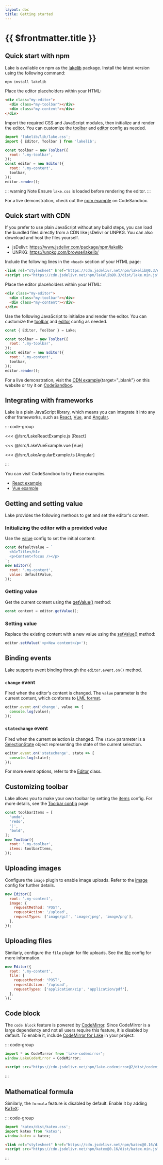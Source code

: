```yaml
---
layout: doc
title: Getting started
---
```


# {{ $frontmatter.title }}

## Quick start with npm

Lake is available on npm as the [lakelib](https://www.npmjs.com/package/lakelib) package. Install the latest version using the following command:

```bash
npm install lakelib
```

Place the editor placeholders within your HTML:

```html
<div class="my-editor">
  <div class="my-toolbar"></div>
  <div class="my-content"></div>
</div>
```

Import the required CSS and JavaScript modules, then initialize and render the editor. You can customize the [toolbar](/reference/toolbar-config.md) and [editor](/reference/) config as needed.

```js
import 'lakelib/lib/lake.css';
import { Editor, Toolbar } from 'lakelib';

const toolbar = new Toolbar({
  root: '.my-toolbar',
});
const editor = new Editor({
  root: '.my-content',
  toolbar,
});
editor.render();
```

::: warning Note
Ensure `lake.css` is loaded before rendering the editor.
:::

For a live demonstration, check out the [npm example](https://codesandbox.io/embed/hm39df?module=/src/index.js) on CodeSandbox.

## Quick start with CDN

If you prefer to use plain JavaScript without any build steps, you can load the bundled files directly from a CDN like jsDelivr or UNPKG. You can also download and host the files yourself.

* jsDelivr: https://www.jsdelivr.com/package/npm/lakelib
* UNPKG: https://unpkg.com/browse/lakelib/

Include the following lines in the `<head>` section of your HTML page:

```html
<link rel="stylesheet" href="https://cdn.jsdelivr.net/npm/lakelib@0.3/dist/lake.min.css" />
<script src="https://cdn.jsdelivr.net/npm/lakelib@0.3/dist/lake.min.js"></script>
```

Place the editor placeholders within your HTML:

```html
<div class="my-editor">
  <div class="my-toolbar"></div>
  <div class="my-content"></div>
</div>
```

Use the following JavaScript to initialize and render the editor. You can customize the [toolbar](/reference/toolbar-config.md) and [editor](/reference/) config as needed.

```js
const { Editor, Toolbar } = Lake;

const toolbar = new Toolbar({
  root: '.my-toolbar',
});
const editor = new Editor({
  root: '.my-content',
  toolbar,
});
editor.render();
```

For a live demonstration, visit the [CDN example](/assets/cdn){target="_blank"} on this website or try it on [CodeSandbox](https://codesandbox.io/embed/z9p964?module=/index.html).


## Integrating with frameworks

Lake is a plain JavaScript library, which means you can integrate it into any other frameworks, such as [React](https://react.dev/), [Vue](https://vuejs.org/), and [Angular](https://angular.dev/).

::: code-group

<<< @/src/LakeReactExample.js [React]

<<< @/src/LakeVueExample.vue [Vue]

<<< @/src/LakeAngularExample.ts [Angular]

:::

You can visit CodeSandbox to try these examples.

* [React example](https://codesandbox.io/embed/kvv8yq?module=/src/Lake.js)
* [Vue example](https://codesandbox.io/embed/2g4855?module=/Lake.js)


## Getting and setting value

Lake provides the following methods to get and set the editor's content.

### Initializing the editor with a provided value

Use the [value](/reference/#value) config to set the initial content:

```js
const defaultValue = `
  <h1>Title</h1>
  <p>Content<focus /></p>
`;
new Editor({
  root: '.my-content',
  value: defaultValue,
});
```

### Getting value

Get the current content using the [getValue()](/reference/editor.md#getvalue) method:

```js
const content = editor.getValue();
```

### Setting value

Replace the existing content with a new value using the [setValue()](/reference/editor.md#setvalue) method:

```js
editor.setValue('<p>New content</p>');
```


## Binding events

Lake supports event binding through the `editor.event.on()` method.

### `change` event

Fired when the editor's content is changed. The `value` parameter is the current content, which conforms to [LML format](/guide/content-format.md).

```js
editor.event.on('change', value => {
  console.log(value);
});
```

### `statechange` event

Fired when the current selection is changed. The `state` parameter is a [SelectionState](/reference/types.md#selectionstate) object representing the state of the current selection.

```js
editor.event.on('statechange', state => {
  console.log(state);
});
```

For more event options, refer to the [Editor](/reference/editor#instance-events) class.


## Customizing toolbar

Lake allows you to make your own toolbar by setting the [items](/reference/toolbar-config#items) config. For more details, see the [Toolbar config](/reference/toolbar-config.md) page.

```js
const toolbarItems = [
  'undo',
  'redo',
  '|',
  'bold',
];
new Toolbar({
  root: '.my-toolbar',
  items: toolbarItems,
});
```


## Uploading images

Configure the `image` plugin to enable image uploads. Refer to the [image](/reference/index.md#image) config for further details.

```js
new Editor({
  root: '.my-content',
  image: {
    requestMethod: 'POST',
    requestAction: '/upload',
    requestTypes: ['image/gif', 'image/jpeg', 'image/png'],
  },
});
```


## Uploading files

Similarly, configure the `file` plugin for file uploads. See the [file](/reference/index.md#file) config for more information.

```js
new Editor({
  root: '.my-content',
  file: {
    requestMethod: 'POST',
    requestAction: '/upload',
    requestTypes: ['application/zip', 'application/pdf'],
  },
});
```


## Code block

The `code block` feature is powered by [CodeMirror](https://codemirror.net/). Since CodeMirror is a large dependency and not all users require this feature, it is disabled by default. To enable it, include [CodeMirror for Lake](https://www.npmjs.org/package/lake-codemirror) in your project:

::: code-group

```js [npm]
import * as CodeMirror from 'lake-codemirror';
window.LakeCodeMirror = CodeMirror;
```

```html [CDN]
<script src="https://cdn.jsdelivr.net/npm/lake-codemirror@2/dist/codemirror.min.js"></script>
```

:::


## Mathematical formula

Similarly, the `formula` feature is disabled by default. Enable it by adding [KaTeX](https://katex.org/):

::: code-group

```js [npm]
import 'katex/dist/katex.css';
import katex from 'katex';
window.katex = katex;
```

```html [CDN]
<link rel="stylesheet" href="https://cdn.jsdelivr.net/npm/katex@0.16/dist/katex.min.css" />
<script src="https://cdn.jsdelivr.net/npm/katex@0.16/dist/katex.min.js"></script>
```

:::
